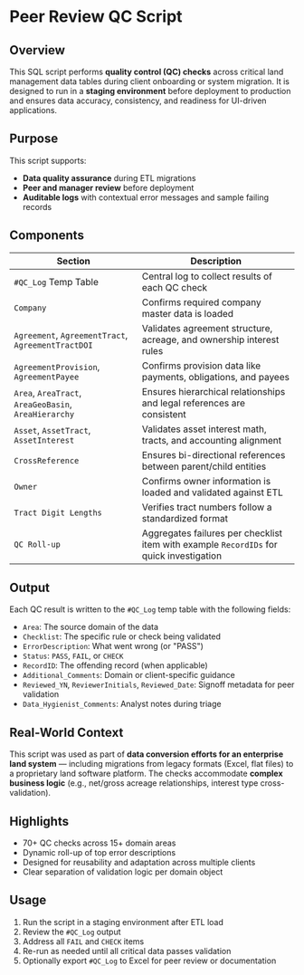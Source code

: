 # Peer Review QC Script

## Overview

This SQL script performs **quality control (QC) checks** across critical land management data tables during client onboarding or system migration. It is designed to run in a **staging environment** before deployment to production and ensures data accuracy, consistency, and readiness for UI-driven applications.

## Purpose

This script supports:
- **Data quality assurance** during ETL migrations
- **Peer and manager review** before deployment
- **Auditable logs** with contextual error messages and sample failing records

## Components

| Section | Description |
|--------|-------------|
| `#QC_Log` Temp Table | Central log to collect results of each QC check |
| `Company`            | Confirms required company master data is loaded |
| `Agreement`, `AgreementTract`, `AgreementTractDOI` | Validates agreement structure, acreage, and ownership interest rules |
| `AgreementProvision`, `AgreementPayee` | Confirms provision data like payments, obligations, and payees |
| `Area`, `AreaTract`, `AreaGeoBasin`, `AreaHierarchy` | Ensures hierarchical relationships and legal references are consistent |
| `Asset`, `AssetTract`, `AssetInterest` | Validates asset interest math, tracts, and accounting alignment |
| `CrossReference`     | Ensures bi-directional references between parent/child entities |
| `Owner`              | Confirms owner information is loaded and validated against ETL |
| `Tract Digit Lengths`| Verifies tract numbers follow a standardized format |
| `QC Roll-up`         | Aggregates failures per checklist item with example `RecordIDs` for quick investigation |

## Output

Each QC result is written to the `#QC_Log` temp table with the following fields:
- `Area`: The source domain of the data
- `Checklist`: The specific rule or check being validated
- `ErrorDescription`: What went wrong (or "PASS")
- `Status`: `PASS`, `FAIL`, or `CHECK`
- `RecordID`: The offending record (when applicable)
- `Additional_Comments`: Domain or client-specific guidance
- `Reviewed_YN`, `ReviewerInitials`, `Reviewed_Date`: Signoff metadata for peer validation
- `Data_Hygienist_Comments`: Analyst notes during triage

## Real-World Context

This script was used as part of **data conversion efforts for an enterprise land system** — including migrations from legacy formats (Excel, flat files) to a proprietary land software platform. The checks accommodate **complex business logic** (e.g., net/gross acreage relationships, interest type cross-validation).

## Highlights

- 70+ QC checks across 15+ domain areas
- Dynamic roll-up of top error descriptions
- Designed for reusability and adaptation across multiple clients
- Clear separation of validation logic per domain object

## Usage

1. Run the script in a staging environment after ETL load
2. Review the `#QC_Log` output
3. Address all `FAIL` and `CHECK` items
4. Re-run as needed until all critical data passes validation
5. Optionally export `#QC_Log` to Excel for peer review or documentation